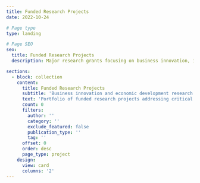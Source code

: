 ```yaml
---
title: Funded Research Projects
date: 2022-10-24

# Page type
type: landing

# Page SEO
seo:
  title: Funded Research Projects
  description: Major research grants focusing on business innovation, inclusive supply chains, and economic development initiatives.

sections:
  - block: collection
    content:
      title: Funded Research Projects
      subtitle: 'Business innovation and economic development research'
      text: 'Portfolio of funded research projects addressing critical challenges in business innovation, supply chain inclusivity, and economic development. These projects demonstrate expertise in applied research, stakeholder engagement, and policy-relevant analysis across diverse business and social contexts.'
      count: 0
      filters:
        author: ''
        category: ''
        exclude_featured: false
        publication_type: ''
        tag: ''
      offset: 0
      order: desc
      page_type: project
    design:
      view: card
      columns: '2'
---
```

